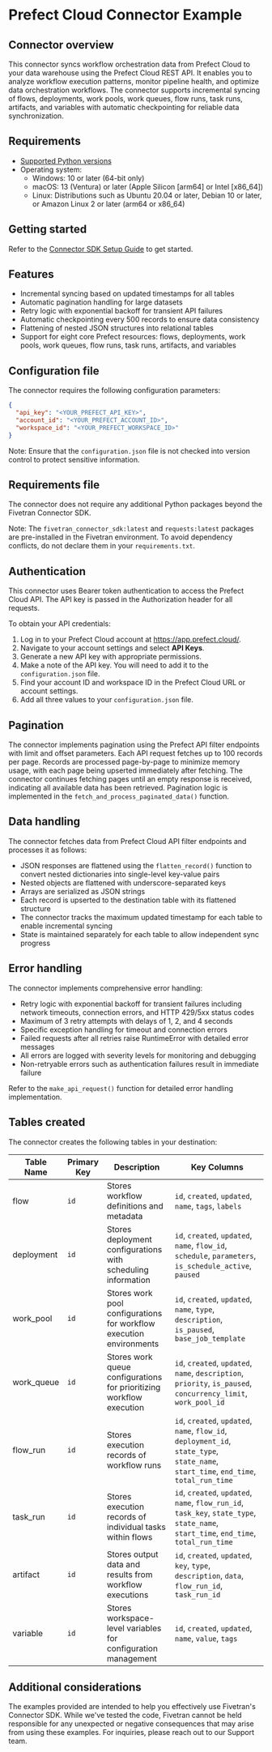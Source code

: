 # Prefect Cloud Connector Example

## Connector overview

This connector syncs workflow orchestration data from Prefect Cloud to your data warehouse using the Prefect Cloud REST API. It enables you to analyze workflow execution patterns, monitor pipeline health, and optimize data orchestration workflows. The connector supports incremental syncing of flows, deployments, work pools, work queues, flow runs, task runs, artifacts, and variables with automatic checkpointing for reliable data synchronization.

## Requirements

- [Supported Python versions](https://github.com/fivetran/fivetran_connector_sdk/blob/main/README.md#requirements)
- Operating system:
  - Windows: 10 or later (64-bit only)
  - macOS: 13 (Ventura) or later (Apple Silicon [arm64] or Intel [x86_64])
  - Linux: Distributions such as Ubuntu 20.04 or later, Debian 10 or later, or Amazon Linux 2 or later (arm64 or x86_64)

## Getting started

Refer to the [Connector SDK Setup Guide](https://fivetran.com/docs/connectors/connector-sdk/setup-guide) to get started.

## Features

- Incremental syncing based on updated timestamps for all tables
- Automatic pagination handling for large datasets
- Retry logic with exponential backoff for transient API failures
- Automatic checkpointing every 500 records to ensure data consistency
- Flattening of nested JSON structures into relational tables
- Support for eight core Prefect resources: flows, deployments, work pools, work queues, flow runs, task runs, artifacts, and variables

## Configuration file

The connector requires the following configuration parameters:

```json
{
  "api_key": "<YOUR_PREFECT_API_KEY>",
  "account_id": "<YOUR_PREFECT_ACCOUNT_ID>",
  "workspace_id": "<YOUR_PREFECT_WORKSPACE_ID>"
}
```

Note: Ensure that the `configuration.json` file is not checked into version control to protect sensitive information.

## Requirements file

The connector does not require any additional Python packages beyond the Fivetran Connector SDK.

Note: The `fivetran_connector_sdk:latest` and `requests:latest` packages are pre-installed in the Fivetran environment. To avoid dependency conflicts, do not declare them in your `requirements.txt`.

## Authentication

This connector uses Bearer token authentication to access the Prefect Cloud API. The API key is passed in the Authorization header for all requests.

To obtain your API credentials:

1. Log in to your Prefect Cloud account at https://app.prefect.cloud/.
2. Navigate to your account settings and select **API Keys**.
3. Generate a new API key with appropriate permissions.
4. Make a note of the API key. You will need to add it to the `configuration.json` file.
5. Find your account ID and workspace ID in the Prefect Cloud URL or account settings.
6. Add all three values to your `configuration.json` file.

## Pagination

The connector implements pagination using the Prefect API filter endpoints with limit and offset parameters. Each API request fetches up to 100 records per page. Records are processed page-by-page to minimize memory usage, with each page being upserted immediately after fetching. The connector continues fetching pages until an empty response is received, indicating all available data has been retrieved. Pagination logic is implemented in the `fetch_and_process_paginated_data()` function.

## Data handling

The connector fetches data from Prefect Cloud API filter endpoints and processes it as follows:

- JSON responses are flattened using the `flatten_record()` function to convert nested dictionaries into single-level key-value pairs
- Nested objects are flattened with underscore-separated keys
- Arrays are serialized as JSON strings
- Each record is upserted to the destination table with its flattened structure
- The connector tracks the maximum updated timestamp for each table to enable incremental syncing
- State is maintained separately for each table to allow independent sync progress

## Error handling

The connector implements comprehensive error handling:

- Retry logic with exponential backoff for transient failures including network timeouts, connection errors, and HTTP 429/5xx status codes
- Maximum of 3 retry attempts with delays of 1, 2, and 4 seconds
- Specific exception handling for timeout and connection errors
- Failed requests after all retries raise RuntimeError with detailed error messages
- All errors are logged with severity levels for monitoring and debugging
- Non-retryable errors such as authentication failures result in immediate failure

Refer to the `make_api_request()` function for detailed error handling implementation.

## Tables created

The connector creates the following tables in your destination:

| Table Name       | Primary Key | Description                                                          | Key Columns                                                                                                                            |
|------------------|-------------|----------------------------------------------------------------------|----------------------------------------------------------------------------------------------------------------------------------------|
| flow         | `id`        | Stores workflow definitions and metadata                             | `id`, `created`, `updated`, `name`, `tags`, `labels`                                                                                   |
| deployment   | `id`        | Stores deployment configurations with scheduling information         | `id`, `created`, `updated`, `name`, `flow_id`, `schedule`, `parameters`, `is_schedule_active`, `paused`                                |
| work_pool    | `id`        | Stores work pool configurations for workflow execution environments  | `id`, `created`, `updated`, `name`, `type`, `description`, `is_paused`, `base_job_template`                                            |
| work_queue   | `id`        | Stores work queue configurations for prioritizing workflow execution | `id`, `created`, `updated`, `name`, `description`, `priority`, `is_paused`, `concurrency_limit`, `work_pool_id`                        |
| flow_run     | `id`        | Stores execution records of workflow runs                            | `id`, `created`, `updated`, `name`, `flow_id`, `deployment_id`, `state_type`, `state_name`, `start_time`, `end_time`, `total_run_time` |
| task_run     | `id`        | Stores execution records of individual tasks within flows            | `id`, `created`, `updated`, `name`, `flow_run_id`, `task_key`, `state_type`, `state_name`, `start_time`, `end_time`, `total_run_time`  |
| artifact     | `id`        | Stores output data and results from workflow executions              | `id`, `created`, `updated`, `key`, `type`, `description`, `data`, `flow_run_id`, `task_run_id`                                         |
| variable     | `id`        | Stores workspace-level variables for configuration management        | `id`, `created`, `updated`, `name`, `value`, `tags`                                                                                    |

## Additional considerations

The examples provided are intended to help you effectively use Fivetran's Connector SDK. While we've tested the code, Fivetran cannot be held responsible for any unexpected or negative consequences that may arise from using these examples. For inquiries, please reach out to our Support team.
